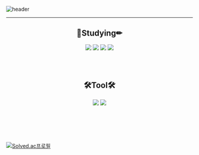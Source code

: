 ![header](https://capsule-render.vercel.app/api?type=Waving&color=auto&height=250&section=header&text=Hello&fontSize=90&fontAlign=65&fontAlignY=40&desc=I'm%20Nam%20GiJae&descSize=30&descAlign=80&descAlignY=60)

* * *

<div align="center">
	<h2>📖Studying✏</h2>
	<img src="https://img.shields.io/badge/HTML5-E34F26?style=flat&logo=HTML5&logoColor=white" />
	<img src="https://img.shields.io/badge/CSS3-1572B6?style=flat&logo=CSS3&logoColor=white" />
	<img src="https://img.shields.io/badge/C Sharp-239120?style=flat&logo=C Sharp&logoColor=white" />
	<img src="https://img.shields.io/badge/C-A8B9CC?style=flat&logo=C&logoColor=white" />
</div>

<br> </br>

<div align="center">
	<h2>🛠Tool🛠</h2>
	<img src="https://img.shields.io/badge/Unity-262626?style=flat&logo=Unity&logoColor=white" />
	<img src="https://img.shields.io/badge/VS Code-007ACC?style=flat&logo=Visual Studio Code&logoColor=white" />
</div>

<br> </br>
<br> </br>

[![Solved.ac프로필](http://mazassumnida.wtf/api/v2/generate_badge?boj=skarlwo111)](https://solved.ac/skarlwo111)

